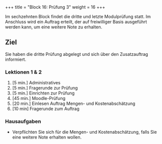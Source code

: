 +++
title = "Block 16: Prüfung 3"
weight = 16
+++

Im sechzehnten Block findet die dritte und letzte Modulprüfung statt. Im Anschluss wird ein Auftrag erteilt, der auf freiwilliger Basis ausgeführt werden kann, um eine weitere Note zu erhalten.

## Ziel

Sie haben die dritte Prüfung abgelegt und sich über den Zusatzauftrag informiert.

### Lektionen 1 & 2

1. [5 min.] Administratives
2. [5 min.] Fragerunde zur Prüfung
3. [5 min.] Einrichten zur Prüfung
4. [45 min.] Moodle-Prüfung
5. [20 min.] Einlesen Auftrag Mengen- und Kostenabschätzung
6. [10 min] Fragerunde zum Auftrag

### Hausaufgaben

- Verpflichten Sie sich für die Mengen- und Kostenabschätzung, falls Sie eine weitere Note erhalten wollen.